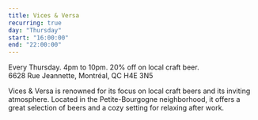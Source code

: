 ```yaml
---
title: Vices & Versa
recurring: true
day: "Thursday"
start: "16:00:00"
end: "22:00:00"
---
```


Every Thursday. 4pm to 10pm. 20% off on local craft beer.<br>
6628 Rue Jeannette, Montréal, QC H4E 3N5

<!-- more -->
Vices & Versa is renowned for its focus on local craft beers and its inviting atmosphere. Located in the Petite-Bourgogne neighborhood, it offers a great selection of beers and a cozy setting for relaxing after work.